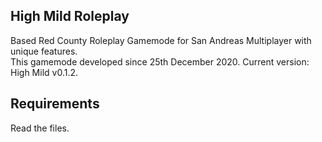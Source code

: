 ## High Mild Roleplay  
Based Red County Roleplay Gamemode for San Andreas Multiplayer with unique features.  
This gamemode developed since 25th December 2020.
Current version: High Mild v0.1.2.  
  
## Requirements  
Read the files.
